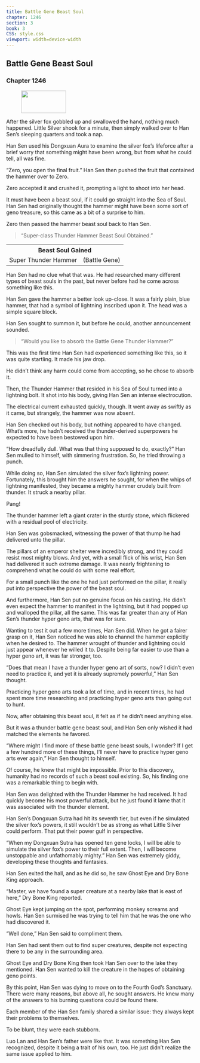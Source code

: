 ```yaml
---
title: Battle Gene Beast Soul
chapter: 1246
section: 3
book: 3
CSS: style.css
viewport: width=device-width
---
```


## Battle Gene Beast Soul

### Chapter 1246

<figure>
	<img src="../Images/gem.gif" alt="" id="gem" width="120" height="60" />
</figure>

After the silver fox gobbled up and swallowed the hand, nothing much happened. Little Silver shook for a minute, then simply walked over to Han Sen’s sleeping quarters and took a nap.

Han Sen used his Dongxuan Aura to examine the silver fox’s lifeforce after a brief worry that something might have been wrong, but from what he could tell, all was fine.

“Zero, you open the final fruit.” Han Sen then pushed the fruit that contained the hammer over to Zero.

Zero accepted it and crushed it, prompting a light to shoot into her head.

It must have been a beast soul, if it could go straight into the Sea of Soul. Han Sen had originally thought the hammer might have been some sort of geno treasure, so this came as a bit of a surprise to him.

Zero then passed the hammer beast soul back to Han Sen.

> “Super-class Thunder Hammer Beast Soul Obtained.”

<div class="tables">
	<table class="beast">
		<tr>
			<th colspan="2">Beast Soul Gained</th>
		</tr><tr>
			<td>Super Thunder Hammer</td>
			<td>(Battle Gene)</td>
		</tr>
	</table>
</div>  

Han Sen had no clue what that was. He had researched many different types of beast souls in the past, but never before had he come across something like this.

Han Sen gave the hammer a better look up-close. It was a fairly plain, blue hammer, that had a symbol of lightning inscribed upon it. The head was a simple square block.

Han Sen sought to summon it, but before he could, another announcement sounded.

> “Would you like to absorb the Battle Gene Thunder Hammer?”

This was the first time Han Sen had experienced something like this, so it was quite startling. It made his jaw drop.

He didn’t think any harm could come from accepting, so he chose to absorb it.

Then, the Thunder Hammer that resided in his Sea of Soul turned into a lightning bolt. It shot into his body, giving Han Sen an intense electrocution.

The electrical current exhausted quickly, though. It went away as swiftly as it came, but strangely, the hammer was now absent.

Han Sen checked out his body, but nothing appeared to have changed. What’s more, he hadn’t received the thunder-derived superpowers he expected to have been bestowed upon him.

“How dreadfully dull. What was that thing supposed to do, exactly?” Han Sen mulled to himself, with simmering frustration. So, he tried throwing a punch.

While doing so, Han Sen simulated the silver fox’s lightning power. Fortunately, this brought him the answers he sought, for when the whips of lightning manifested, they became a mighty hammer crudely built from thunder. It struck a nearby pillar.

Pang!

The thunder hammer left a giant crater in the sturdy stone, which flickered with a residual pool of electricity.

Han Sen was gobsmacked, witnessing the power of that thump he had delivered unto the pillar.

The pillars of an emperor shelter were incredibly strong, and they could resist most mighty blows. And yet, with a small flick of his wrist, Han Sen had delivered it such extreme damage. It was nearly frightening to comprehend what he could do with some real effort.

For a small punch like the one he had just performed on the pillar, it really put into perspective the power of the beast soul.

And furthermore, Han Sen put no genuine focus on his casting. He didn’t even expect the hammer to manifest in the lightning, but it had popped up and walloped the pillar, all the same. This was far greater than any of Han Sen’s thunder hyper geno arts, that was for sure.

Wanting to test it out a few more times, Han Sen did. When he got a fairer grasp on it, Han Sen noticed he was able to channel the hammer explicitly when he desired to. The hammer wrought of thunder and lightning could just appear whenever he willed it to. Despite being far easier to use than a hyper geno art, it was far stronger, too.

“Does that mean I have a thunder hyper geno art of sorts, now? I didn’t even need to practice it, and yet it is already supremely powerful,” Han Sen thought.

Practicing hyper geno arts took a lot of time, and in recent times, he had spent more time researching and practicing hyper geno arts than going out to hunt.

Now, after obtaining this beast soul, it felt as if he didn’t need anything else.

But it was a thunder battle gene beast soul, and Han Sen only wished it had matched the elements he favored.

“Where might I find more of these battle gene beast souls, I wonder? If I get a few hundred more of these things, I’ll never have to practice hyper geno arts ever again,” Han Sen thought to himself.

Of course, he knew that might be impossible. Prior to this discovery, humanity had no records of such a beast soul existing. So, his finding one was a remarkable thing to begin with.

Han Sen was delighted with the Thunder Hammer he had received. It had quickly become his most powerful attack, but he just found it lame that it was associated with the thunder element.

Han Sen’s Dongxuan Sutra had hit its seventh tier, but even if he simulated the silver fox’s powers, it still wouldn’t be as strong as what Little Silver could perform. That put their power gulf in perspective.

“When my Dongxuan Sutra has opened ten gene locks, I will be able to simulate the silver fox’s power to their full extent. Then, I will become unstoppable and unfathomably mighty.” Han Sen was extremely giddy, developing these thoughts and fantasies.

Han Sen exited the hall, and as he did so, he saw Ghost Eye and Dry Bone King approach.

“Master, we have found a super creature at a nearby lake that is east of here,” Dry Bone King reported.

Ghost Eye kept jumping on the spot, performing monkey screams and howls. Han Sen surmised he was trying to tell him that he was the one who had discovered it.

“Well done,” Han Sen said to compliment them.

Han Sen had sent them out to find super creatures, despite not expecting there to be any in the surrounding area.

Ghost Eye and Dry Bone King then took Han Sen over to the lake they mentioned. Han Sen wanted to kill the creature in the hopes of obtaining geno points.

By this point, Han Sen was dying to move on to the Fourth God’s Sanctuary. There were many reasons, but above all, he sought answers. He knew many of the answers to his burning questions could be found there.

Each member of the Han Sen family shared a similar issue: they always kept their problems to themselves.

To be blunt, they were each stubborn.

Luo Lan and Han Sen’s father were like that. It was something Han Sen recognized, despite it being a trait of his own, too. He just didn’t realize the same issue applied to him.
